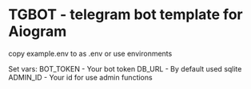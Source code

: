 # TGBOT - telegram bot template for Aiogram


copy example.env to as .env or use environments

Set vars:
BOT_TOKEN - Your bot token
DB_URL - By default used sqlite
ADMIN_ID - Your id for use admin functions
